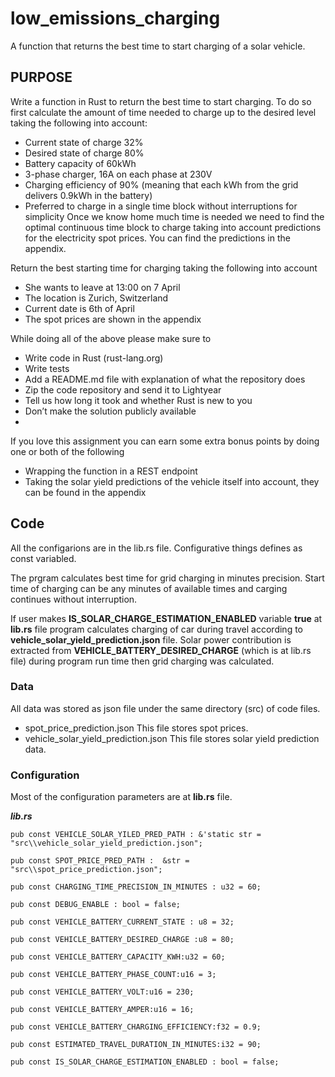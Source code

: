 # low_emissions_charging
A function that returns the best time to start charging of a solar vehicle.
## PURPOSE
Write a function in Rust to return the best time to start charging. To do so first calculate the amount of time needed to charge up to the desired level taking the following into account:
- Current state of charge 32%
- Desired state of charge 80%
- Battery capacity of 60kWh
- 3-phase charger, 16A on each phase at 230V
- Charging efficiency of 90% (meaning that each kWh from the grid delivers 0.9kWh in the battery)
- Preferred to charge in a single time block without interruptions for simplicity 
Once we know home much time is needed we need to find the optimal continuous time block to charge taking into account predictions for the electricity spot prices. You can find the predictions in the appendix.

Return the best starting time for charging taking the following into account

- She wants to leave at 13:00 on 7 April
- The location is Zurich, Switzerland
- Current date is 6th of April
- The spot prices are shown in the appendix

While doing all of the above please make sure to
- Write code in Rust (rust-lang.org)
- Write tests
- Add a README.md file with explanation of what the repository does
- Zip the code repository and send it to Lightyear
- Tell us how long it took and whether Rust is new to you
- Don’t make the solution publicly available
- 
If you love this assignment you can earn some extra bonus points by doing one or
both of the following

- Wrapping the function in a REST endpoint
- Taking the solar yield predictions of the vehicle itself into account, they can be
found in the appendix

## Code
All the configarions are in the lib.rs file. Configurative things defines as const variabled.

The prgram calculates best time for grid charging in minutes precision. Start time of charging can be any minutes of available times and carging continues without interruption.

If user makes **IS_SOLAR_CHARGE_ESTIMATION_ENABLED** variable **true** at **lib.rs** file program calculates charging of car during travel according to **vehicle_solar_yield_prediction.json** file. Solar power contribution is extracted from **VEHICLE_BATTERY_DESIRED_CHARGE** (which is at lib.rs file) during program run time then grid charging was calculated.

### Data

All data was stored as json file under the same directory (src) of code files.
- spot_price_prediction.json
This file stores spot prices.
- vehicle_solar_yield_prediction.json
This file stores solar yield prediction data.

### Configuration

Most of the configuration parameters are at **lib.rs** file.

***lib.rs***
```
pub const VEHICLE_SOLAR_YILED_PRED_PATH : &'static str = "src\\vehicle_solar_yield_prediction.json";

pub const SPOT_PRICE_PRED_PATH :  &str = "src\\spot_price_prediction.json";

pub const CHARGING_TIME_PRECISION_IN_MINUTES : u32 = 60;

pub const DEBUG_ENABLE : bool = false;

pub const VEHICLE_BATTERY_CURRENT_STATE : u8 = 32;

pub const VEHICLE_BATTERY_DESIRED_CHARGE :u8 = 80;

pub const VEHICLE_BATTERY_CAPACITY_KWH:u32 = 60;

pub const VEHICLE_BATTERY_PHASE_COUNT:u16 = 3;

pub const VEHICLE_BATTERY_VOLT:u16 = 230;

pub const VEHICLE_BATTERY_AMPER:u16 = 16;

pub const VEHICLE_BATTERY_CHARGING_EFFICIENCY:f32 = 0.9;

pub const ESTIMATED_TRAVEL_DURATION_IN_MINUTES:i32 = 90;

pub const IS_SOLAR_CHARGE_ESTIMATION_ENABLED : bool = false;
```

